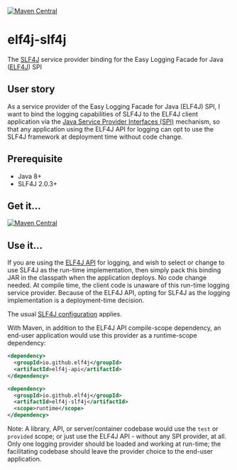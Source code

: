 [![Maven Central](https://img.shields.io/maven-central/v/io.github.elf4j/elf4j-slf4j.svg?label=Maven%20Central)](https://search.maven.org/search?q=g:%22io.github.elf4j%22%20AND%20a:%22elf4j-slf4j%22)

# elf4j-slf4j

The [SLF4J](https://www.slf4j.org/) service provider binding for the Easy Logging Facade for
Java ([ELF4J](https://github.com/elf4j/elf4j-api)) SPI

## User story

As a service provider of the Easy Logging Facade for Java (ELF4J) SPI, I want to bind the logging capabilities of SLF4J
to the ELF4J client application via
the [Java Service Provider Interfaces (SPI)](https://docs.oracle.com/javase/tutorial/sound/SPI-intro.html) mechanism, so
that any application using the ELF4J API for logging can opt to use the SLF4J framework at deployment time without code
change.

## Prerequisite

- Java 8+
- SLF4J 2.0.3+

## Get it...

[![Maven Central](https://img.shields.io/maven-central/v/io.github.elf4j/elf4j-slf4j.svg?label=Maven%20Central)](https://search.maven.org/search?q=g:%22io.github.elf4j%22%20AND%20a:%22elf4j-slf4j%22)

## Use it...

If you are using the [ELF4J API](https://github.com/elf4j/elf4j-api#the-client-api) for logging, and wish to select or
change to use SLF4J as the run-time implementation, then simply pack this binding JAR in the classpath when the
application deploys. No code change needed. At compile time, the client code is unaware of this run-time logging service
provider. Because of the ELF4J API, opting for SLF4J as the logging implementation is a deployment-time decision.

The usual [SLF4J configuration](https://www.slf4j.org/manual.html#swapping) applies.

With Maven, in addition to the ELF4J API compile-scope dependency, an end-user application would use this provider as a runtime-scope dependency:

```xml
<dependency>
  <groupId>io.github.elf4j</groupId>
  <artifactId>elf4j-api</artifactId>
</dependency>

<dependency>
  <groupId>io.github.elf4j</groupId>
  <artifactId>elf4j-slf4j</artifactId>
  <scope>runtime</scope>
</dependency>
```

Note: A library, API, or server/container codebase would use the `test` or `provided` scope; or just use the ELF4J API -
without any SPI provider, at all. Only one logging provider should be loaded and working at run-time; the
facilitating codebase should leave the provider choice to the end-user application.
